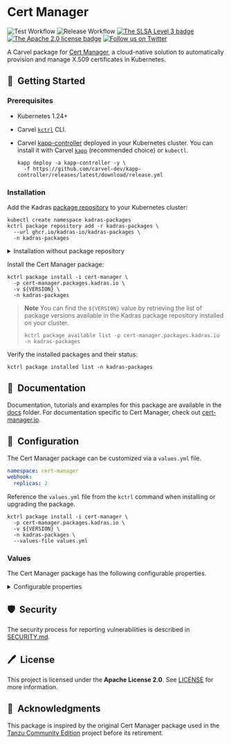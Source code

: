 # Cert Manager

![Test Workflow](https://github.com/kadras-io/package-for-cert-manager/actions/workflows/test.yml/badge.svg)
![Release Workflow](https://github.com/kadras-io/package-for-cert-manager/actions/workflows/release.yml/badge.svg)
[![The SLSA Level 3 badge](https://slsa.dev/images/gh-badge-level3.svg)](https://slsa.dev/spec/v0.1/levels)
[![The Apache 2.0 license badge](https://img.shields.io/badge/License-Apache_2.0-blue.svg)](https://opensource.org/licenses/Apache-2.0)
[![Follow us on Twitter](https://img.shields.io/static/v1?label=Twitter&message=Follow&color=1DA1F2)](https://twitter.com/kadrasIO)

A Carvel package for [Cert Manager](https://cert-manager.io), a cloud-native solution to automatically provision and manage X.509 certificates in Kubernetes.

## 🚀&nbsp; Getting Started

### Prerequisites

* Kubernetes 1.24+
* Carvel [`kctrl`](https://carvel.dev/kapp-controller/docs/latest/install/#installing-kapp-controller-cli-kctrl) CLI.
* Carvel [kapp-controller](https://carvel.dev/kapp-controller) deployed in your Kubernetes cluster. You can install it with Carvel [`kapp`](https://carvel.dev/kapp/docs/latest/install) (recommended choice) or `kubectl`.

  ```shell
  kapp deploy -a kapp-controller -y \
    -f https://github.com/carvel-dev/kapp-controller/releases/latest/download/release.yml
  ```

### Installation

Add the Kadras [package repository](https://github.com/kadras-io/kadras-packages) to your Kubernetes cluster:

  ```shell
  kubectl create namespace kadras-packages
  kctrl package repository add -r kadras-packages \
    --url ghcr.io/kadras-io/kadras-packages \
    -n kadras-packages
  ```

<details><summary>Installation without package repository</summary>
The recommended way of installing the Cert Manager package is via the Kadras <a href="https://github.com/kadras-io/kadras-packages">package repository</a>. If you prefer not using the repository, you can add the package definition directly using <a href="https://carvel.dev/kapp/docs/latest/install"><code>kapp</code></a> or <code>kubectl</code>.

  ```shell
  kubectl create namespace kadras-packages
  kapp deploy -a cert-manager-package -n kadras-packages -y \
    -f https://github.com/kadras-io/package-for-cert-manager/releases/latest/download/metadata.yml \
    -f https://github.com/kadras-io/package-for-cert-manager/releases/latest/download/package.yml
  ```
</details>

Install the Cert Manager package:

  ```shell
  kctrl package install -i cert-manager \
    -p cert-manager.packages.kadras.io \
    -v ${VERSION} \
    -n kadras-packages
  ```

> **Note**
> You can find the `${VERSION}` value by retrieving the list of package versions available in the Kadras package repository installed on your cluster.
> 
>   ```shell
>   kctrl package available list -p cert-manager.packages.kadras.io -n kadras-packages
>   ```

Verify the installed packages and their status:

  ```shell
  kctrl package installed list -n kadras-packages
  ```

## 📙&nbsp; Documentation

Documentation, tutorials and examples for this package are available in the [docs](docs) folder.
For documentation specific to Cert Manager, check out [cert-manager.io](https://cert-manager.io).

## 🎯&nbsp; Configuration

The Cert Manager package can be customized via a `values.yml` file.

  ```yaml
  namespace: cert-manager
  webhook:
    replicas: 2
  ```

Reference the `values.yml` file from the `kctrl` command when installing or upgrading the package.

  ```shell
  kctrl package install -i cert-manager \
    -p cert-manager.packages.kadras.io \
    -v ${VERSION} \
    -n kadras-packages \
    --values-file values.yml
  ```

### Values

The Cert Manager package has the following configurable properties.

<details><summary>Configurable properties</summary>

| Config | Default | Description |
|--------|---------|-------------|
| `namespace` | `cert-manager` | The namespace in which to deploy Cert Manager. |
| `policies.include` | `false` | Whether to include the out-of-the-box Kyverno policies to validate and secure the package installation. |
| `private_ca.enable` | `true` | Whether to bootstrap a private CA. |

Settings for the proxy.

| Config | Default | Description |
|--------|---------|-------------|
| `proxy.http_proxy` | `""` | The HTTP proxy URL. |
| `proxy.https_proxy` | `""` | The HTTPS proxy URL. |
| `proxy.no_proxy` | `""` | For which domains the proxy should not be used. |

Settings for the cert-manager webhook.

| Config | Default | Description |
|--------|---------|-------------|
| `webhook.replicas` | `1` | The number of replicas. In order to enable high availability, it should be greater than 1. |
| `webhook.host_network` | `false` | Whether to run the webhook in the host network so that it can be reached by the cert-manager controller in environments like AWS EKS. More information: https://cert-manager.io/docs/installation/compatibility/#aws-eks. |
| `webhook.secure_port` | `10250` | The port where the webhook is exposed. The default port needs changing in environments like AWS EKS and AWS Fargate. More information: https://cert-manager.io/docs/installation/compatibility/#aws-eks. |

Leader election configuration for the cert-manager and cert-manager-cainjector Deployments.

| Config | Default | Description |
|--------|---------|-------------|
| `leader_election.namespace` | `kube-system` | Namespace used to perform leader election. The default namespace needs changing in environments like GKE. More information: https://cert-manager.io/docs/installation/compatibility/#gke. |
| `leader_election.lease_duration` | `60s` | The duration that non-leader candidates will wait after observing a leadership renewal until attempting to acquire leadership of a led but unrenewed leader slot. This is effectively the maximum duration that a leader can be stopped before it is replaced by another candidate. |
| `leader_election.renew_deadline` | `40s` | The interval between attempts by the acting leader to renew a leadership slot before it stops leading. |
| `leader_election.retry_period` | `15s` | The duration the clients should wait between attempting acquisition and renewal of a leadership. |

</details>

## 🛡️&nbsp; Security

The security process for reporting vulnerabilities is described in [SECURITY.md](SECURITY.md).

## 🖊️&nbsp; License

This project is licensed under the **Apache License 2.0**. See [LICENSE](LICENSE) for more information.

## 🙏&nbsp; Acknowledgments

This package is inspired by the original Cert Manager package used in the [Tanzu Community Edition](https://github.com/vmware-tanzu/community-edition) project before its retirement.
